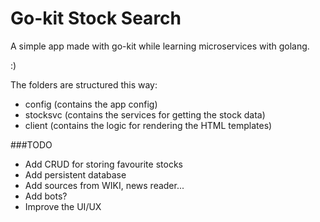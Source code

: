 # Go-kit Stock Search

A simple app made with go-kit while learning microservices with golang.

:)

The folders are structured this way:
- config (contains the app config)
- stocksvc (contains the services for getting the stock data)
- client (contains the logic for rendering the HTML templates)

###TODO

- Add CRUD for storing favourite stocks
- Add persistent database
- Add sources from WIKI, news reader...
- Add bots?
- Improve the UI/UX